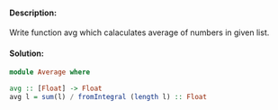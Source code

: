 #### Description:  
Write function avg which calaculates average of numbers in given list.  


#### Solution:  

```Haskell
module Average where

avg :: [Float] -> Float
avg l = sum(l) / fromIntegral (length l) :: Float
```
